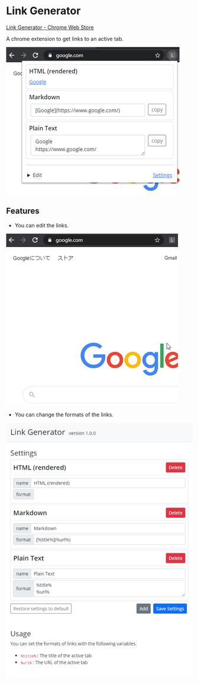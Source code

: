 # Link Generator

[Link Generator - Chrome Web Store](https://chrome.google.com/webstore/detail/link-generator/dcepleilgmacpdjlcbgjaddnoejognkc)

A chrome extension to get links to an active tab.

![image-20210228191309904](images/image-20210228191309904.png)

## Features

- You can edit the links.

![demo](images/demo.gif)

- You can change the formats of the links.

![image-20210214151635079](images/image-20210214151635079.png)

